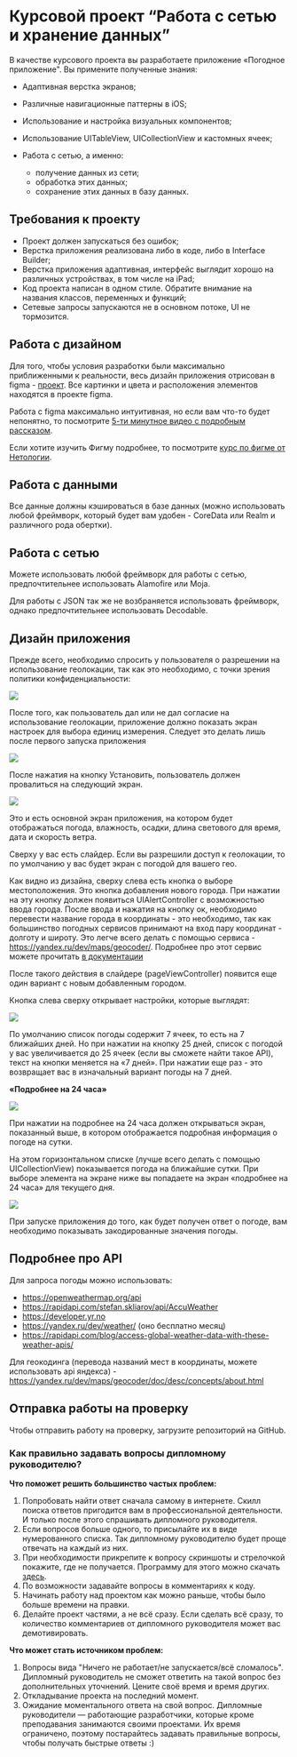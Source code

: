 # Курсовой проект “Работа с сетью и хранение данных”

В качестве курсового проекта вы разработаете приложение «Погодное приложение". Вы примените полученные знания:

- Адаптивная верстка экранов;

- Различные навигационные паттерны в iOS;

- Использование и настройка визуальных компонентов;

- Использование UITableView, UICollectionView и кастомных ячеек;

- Работа с сетью, а именно:
  - получение данных из сети;
  - обработка этих данных;
  - сохранение этих данных в базу данных.

## Требования к проекту

- Проект должен запускаться без ошибок;
- Верстка приложения реализована либо в коде, либо в Interface Builder;
- Верстка приложения адаптивная, интерфейс выглядит хорошо на различных устройствах, в том числе на iPad;
- Код проекта написан в одном стиле. Обратите внимание на названия классов, переменных и функций;
- Сетевые запросы запускаются не в основном потоке, UI не тормозится.

## Работа с дизайном

Для того, чтобы условия разработки были максимально приближенными к реальности, весь дизайн приложения отрисован в figma - [проект](./погода.fig). Все картинки и цвета и расположения элементов находятся в проекте figma. 

Работа с figma максимально интуитивная, но если вам что-то будет непонятно, то посмотрите [5-ти минутное видео с подробным рассказом](https://www.youtube.com/watch?v=c1sCRKOWTQw). 

Если хотите изучить Фигму подробнее, то посмотрите [курс по фигме от Нетологии](https://netology.ru/programs/osnovy-figma).

## Работа с данными

Все данные должны кэшироваться в базе данных (можно использовать любой фреймворк, который будет вам удобен - CoreData или Realm и различного рода обертки).

## Работа с сетью

Можете использовать любой фреймворк для работы с сетью, предпочтительнее использовать Alamofire или Moja.

Для работы с JSON так же не возбраняется использовать фреймворк, однако предпочтительнее использовать Decodable.

## Дизайн приложения

Прежде всего, необходимо спросить у пользователя о разрешении на использование геолокации, так как это необходимо, с точки зрения политики конфиденциальности: 

![](/Design/1.jpg)

После того, как пользователь дал или не дал согласие на использование геолокации, приложение должно показать экран настроек для выбора единиц измерения. Следует это делать лишь после первого запуска приложения

![](/Design/2.jpg)

После нажатия на кнопку Установить, пользователь должен провалиться на следующий экран.

![](/Design/3.jpg)

Это и есть основной экран приложения, на котором будет отображаться погода, влажность, осадки, длина светового для время, дата и скорость ветра.

Сверху у вас есть слайдер. Если вы разрешили доступ к геолокации, то по умолчанию у вас будет экран с погодой для вашего гео.

Как видно из дизайна, сверху слева есть кнопка о выборе местоположения. Это кнопка добавления нового города. При нажатии на эту кнопку должен появиться UIAlertController с возможностью ввода города. 
После ввода и нажатия на кнопку ок, необходимо перевести название города в координаты - это необходимо, так как большинство погодных сервисов принимают на вход пару координат - долготу и широту. Это легче всего делать с помощью сервиса - https://yandex.ru/dev/maps/geocoder/. Подробнее про этот сервис можете прочитать [в документации](https://yandex.ru/dev/maps/geocoder/doc/desc/concepts/about.html)

После такого действия в слайдере (pageViewController) появится еще один вариант с новым добавленным городом.

Кнопка слева сверху открывает настройки, которые выглядят:

![](/Design/2.jpg)

По умолчанию список погоды содержит 7 ячеек, то есть на 7 ближайших дней. Но при нажатии на кнопку 25 дней, список с погодой у вас увеличивается до 25 ячеек (если вы сможете найти такое API), текст на кнопки меняется на «7 дней». При нажатии еще раз - это возвращает вас в изначальный вариант погоды на 7 дней.

**«Подробнее на 24 часа»**

![](/Design/4.jpg)

При нажатии на подробнее на 24 часа должен открываться экран, показанный выше, в котором отображается подробная информация о погоде на сутки.

На этом горизонтальном списке (лучше всего делать с помощью UICollectionView) показывается погода на ближайшие сутки. При выборе элемента на экране ниже вы попадаете на экран «подробнее на 24 часа» для текущего дня.

![](/Design/5.jpg)

При запуске приложения до того, как будет получен ответ о погоде, вам необходимо показывать закодированные значения погоды.

## Подробнее про API

Для запроса погоды можно использовать:
* https://openweathermap.org/api
* https://rapidapi.com/stefan.skliarov/api/AccuWeather
* https://developer.yr.no
* https://yandex.ru/dev/weather/ (оно бесплатно месяц)
* https://rapidapi.com/blog/access-global-weather-data-with-these-weather-apis/

Для геокодинга (перевода названий мест в координаты, можете использовать api яндекса) - https://yandex.ru/dev/maps/geocoder/doc/desc/concepts/about.html

## Отправка работы на проверку

Чтобы отправить работу на проверку, загрузите репозиторий на GitHub.

### Как правильно задавать вопросы дипломному руководителю?

**Что поможет решить большинство частых проблем:**
1. Попробовать найти ответ сначала самому в интернете. Скилл поиска ответов пригодится вам в профессиональной деятельности. И только после этого спрашивать дипломного руководителя.
2. Если вопросов больше одного, то присылайте их в виде нумерованного списка. Так дипломному руководителю будет проще отвечать на каждый из них. 
3. При необходимости прикрепите к вопросу скриншоты и стрелочкой покажите, где не получается. Программу для этого можно скачать [здесь](https://app.prntscr.com/ru).
4. По возможности задавайте вопросы в комментариях к коду. 
5. Начинать работу над проектом как можно раньше, чтобы было больше времени на правки.
6. Делайте проект частями, а не всё сразу. Если сделать всё сразу, то количество комментариев от дипломного руководителя может вас демотивировать. 

**Что может стать источником проблем:**
1. Вопросы вида "Ничего не работает/не запускается/всё сломалось". Дипломный руководитель не сможет ответить на такой вопрос без дополнительных уточнений. Цените своё время и время других.
2. Откладывание проекта на последний момент.
3. Ожидание моментального ответа на свой вопрос. Дипломные руководители — работающие разработчики, которые кроме преподавания занимаются своими проектами. Их время ограничено, поэтому постарайтесь задавать правильные вопросы, чтобы получать быстрые ответы :)
